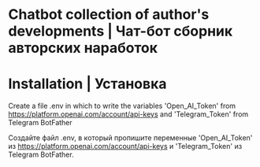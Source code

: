 # Chatbot collection of author's developments | Чат-бот сборник авторских наработок


# Installation | Установка

Create a file .env in which to write the variables 'Open_AI_Token' from https://platform.openai.com/account/api-keys and 'Telegram_Token' from Telegram BotFather

Создайте файл .env, в который пропишите переменные 'Open_AI_Token' из https://platform.openai.com/account/api-keys и 'Telegram_Token' из Telegram BotFather.
